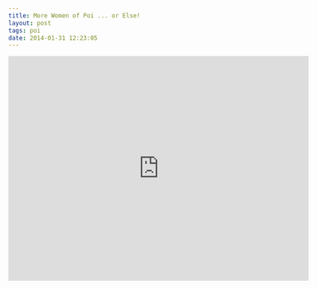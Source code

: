 ```yaml
---
title: More Women of Poi ... or Else!
layout: post
tags: poi
date: 2014-01-31 12:23:05
---
```

<iframe width="603" height="452" src="https://www.youtube.com/embed/a6E0-4cxdYU" frameborder="0" allowfullscreen="true"></iframe>
